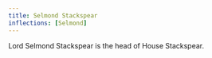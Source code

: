 ```yaml
---
title: Selmond Stackspear
inflections: [Selmond]
---
```


Lord Selmond Stackspear is the head of House Stackspear.


